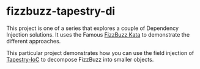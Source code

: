 # fizzbuzz-tapestry-di
This project is one of a series that explores a couple of Dependency Injection solutions. It uses the Famous [FizzBuzz Kata](http://codingdojo.org/cgi-bin/index.pl?KataFizzBuzz) to demonstrate the different approaches.

This particular project demonstrates how you can use the field injection of [Tapestry-IoC](https://tapestry.apache.org/ioc.html) to decompose FizzBuzz into smaller objects.
